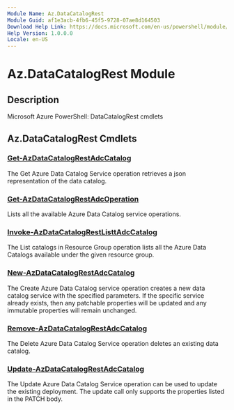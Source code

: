 ```yaml
---
Module Name: Az.DataCatalogRest
Module Guid: af1e3acb-4fb6-45f5-9728-07ae8d164503
Download Help Link: https://docs.microsoft.com/en-us/powershell/module/az.datacatalogrest
Help Version: 1.0.0.0
Locale: en-US
---
```


# Az.DataCatalogRest Module
## Description
Microsoft Azure PowerShell: DataCatalogRest cmdlets

## Az.DataCatalogRest Cmdlets
### [Get-AzDataCatalogRestAdcCatalog](Get-AzDataCatalogRestAdcCatalog.md)
The Get Azure Data Catalog Service operation retrieves a json representation of the data catalog.

### [Get-AzDataCatalogRestAdcOperation](Get-AzDataCatalogRestAdcOperation.md)
Lists all the available Azure Data Catalog service operations.

### [Invoke-AzDataCatalogRestListtAdcCatalog](Invoke-AzDataCatalogRestListtAdcCatalog.md)
The List catalogs in Resource Group operation lists all the Azure Data Catalogs available under the given resource group.

### [New-AzDataCatalogRestAdcCatalog](New-AzDataCatalogRestAdcCatalog.md)
The Create Azure Data Catalog service operation creates a new data catalog service with the specified parameters.
If the specific service already exists, then any patchable properties will be updated and any immutable properties will remain unchanged.

### [Remove-AzDataCatalogRestAdcCatalog](Remove-AzDataCatalogRestAdcCatalog.md)
The Delete Azure Data Catalog Service operation deletes an existing data catalog.

### [Update-AzDataCatalogRestAdcCatalog](Update-AzDataCatalogRestAdcCatalog.md)
The Update Azure Data Catalog Service operation can be used to update the existing deployment.
The update call only supports the properties listed in the PATCH body.


